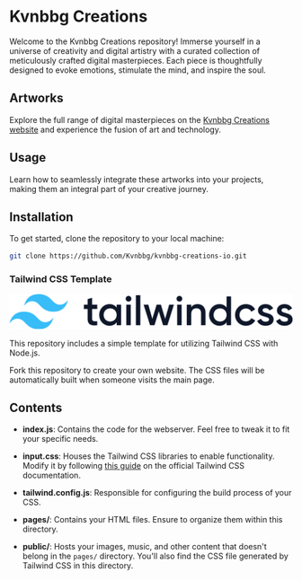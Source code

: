 # Kvnbbg Creations

Welcome to the Kvnbbg Creations repository! Immerse yourself in a universe of creativity and digital artistry with a curated collection of meticulously crafted digital masterpieces. Each piece is thoughtfully designed to evoke emotions, stimulate the mind, and inspire the soul.

## Artworks

Explore the full range of digital masterpieces on the [Kvnbbg Creations website](https://kvnbbg-creations.io) and experience the fusion of art and technology.

## Usage

Learn how to seamlessly integrate these artworks into your projects, making them an integral part of your creative journey.

## Installation

To get started, clone the repository to your local machine:

```bash
git clone https://github.com/Kvnbbg/kvnbbg-creations-io.git
```

### Tailwind CSS Template

![Tailwind CSS Logo](public/tailwindlogo.png)

This repository includes a simple template for utilizing Tailwind CSS with Node.js.

Fork this repository to create your own website. The CSS files will be automatically built when someone visits the main page.

## Contents

- **index.js**: Contains the code for the webserver. Feel free to tweak it to fit your specific needs.

- **input.css**: Houses the Tailwind CSS libraries to enable functionality. Modify it by following [this guide](https://tailwindcss.com/docs/adding-custom-styles#using-css-and-layer) on the official Tailwind CSS documentation.

- **tailwind.config.js**: Responsible for configuring the build process of your CSS.

- **pages/**: Contains your HTML files. Ensure to organize them within this directory.

- **public/**: Hosts your images, music, and other content that doesn't belong in the `pages/` directory. You'll also find the CSS file generated by Tailwind CSS in this directory.
